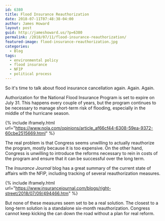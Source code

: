 ```yaml
---
id: 6380
title: Flood Insurance Reauthorization
date: 2018-07-11T07:48:38-04:00
author: James Howard
layout: post
guid: http://jameshoward.us/?p=6380
permalink: /2018/07/11/flood-insurance-reauthorization/
featured-image: flood-insurance-reauthorization.jpg
categories:
  - Blog
tags:
  - environmental policy
  - flood insurance
  - NFIP
  - political process
---
```

So it's time to talk about flood insurance cancellation again.
Again.  Again.

Authorization for the National Flood Insurance Program is set to
expire on July 31.  This happens every couple of years, but the
program continues to be necessary to manage short-term risk of
flooding, especially in the middle of the hurricane season.

{% include iframely.html url="https://www.nola.com/opinions/article_af66cf44-6308-59ea-9372-60cbe2515669.html" %}

The real problem is that Congress seems unwilling to actually
reauthorize the program, mostly because it is too expensive.  On
the other hand, Congress is unwilling to introduce the reforms
necessary to rein in costs of the program and ensure that it can
be successful over the long term.

The _Insurance Journal_ blog has a great summary of the current
state of affairs with the NFIP, including tracking of several
reauthorization measures.

{% include iframely.html url="https://www.insurancejournal.com/blogs/right-street/2018/07/09/494466.htm" %}

But none of these measures seem set to be a real solution.  The
closest to a long-term solution is a standalone six-month
reauthorization.  Congress cannot keep kicking the can down the
road without a plan for real reform.
